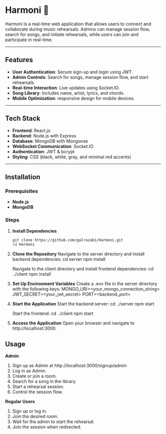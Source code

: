 # Harmoni 🎵

Harmoni is a real-time web application that allows users to connect and collaborate during music rehearsals. Admins can manage session flow, search for songs, and initiate rehearsals, while users can join and participate in real-time.

---

## Features

- **User Authentication**: Secure sign-up and login using JWT.
- **Admin Controls**: Search for songs, manage session flow, and start rehearsals.
- **Real-time Interaction**: Live updates using Socket.IO.
- **Song Library**: Includes name, artist, lyrics, and chords.
- **Mobile Optimization**: responsive design for mobile devices.

---

## Tech Stack

- **Frontend**: React.js
- **Backend**: Node.js with Express
- **Database**: MongoDB with Mongoose
- **WebSocket Communication**: Socket.IO
- **Authentication**: JWT & bcrypt
- **Styling**: CSS (black, white, gray, and minimal red accents)

---

## Installation

### Prerequisites

- **Node.js** 
- **MongoDB** 

### Steps

1. **Install Dependencies**
   ```bash
   git clone https://github.com/galrazabi/Harmoni.git
   cd Harmoni
2. **Clone the Repository**
   Navigate to the server directory and install backend dependencies:
   cd server
   npm install

   Navigate to the client directory and install frontend dependencies:
   cd ../client
   npm install
3. **Set Up Environment Variables**
   Create a .env file in the server directory with the following keys:
   MONGO_URI=<your_mongo_connection_string>
   JWT_SECRET=<your_jwt_secret>
   PORT=<backend_port>
4. **Start the Application**
   Start the backend server:
   cd ../server
   npm start

   Start the frontend:
   cd ../client
   npm start
5. **Access the Application**
   Open your browser and navigate to http://localhost:3000.


## Usage

**Admin**

1. Sign up as Admin at http://localhost:3000/signup/admin
2. Log in as Admin.
3. Create or join a room.
4. Search for a song in the library.
4. Start a rehearsal session.
5. Control the session flow.

**Regular Users**

1. Sign up or log in.
2. Join the desired room.
3. Wait for the admin to start the rehearsal.
4. Join the session when redirected.











